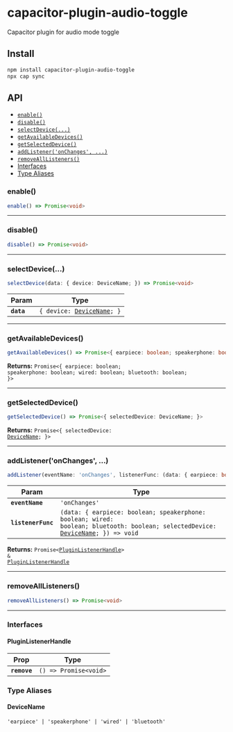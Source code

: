 # capacitor-plugin-audio-toggle

Capacitor plugin for audio mode toggle

## Install

```bash
npm install capacitor-plugin-audio-toggle
npx cap sync
```

## API

<docgen-index>

* [`enable()`](#enable)
* [`disable()`](#disable)
* [`selectDevice(...)`](#selectdevice)
* [`getAvailableDevices()`](#getavailabledevices)
* [`getSelectedDevice()`](#getselecteddevice)
* [`addListener('onChanges', ...)`](#addlisteneronchanges)
* [`removeAllListeners()`](#removealllisteners)
* [Interfaces](#interfaces)
* [Type Aliases](#type-aliases)

</docgen-index>

<docgen-api>
<!--Update the source file JSDoc comments and rerun docgen to update the docs below-->

### enable()

```typescript
enable() => Promise<void>
```

--------------------


### disable()

```typescript
disable() => Promise<void>
```

--------------------


### selectDevice(...)

```typescript
selectDevice(data: { device: DeviceName; }) => Promise<void>
```

| Param      | Type                                                           |
| ---------- | -------------------------------------------------------------- |
| **`data`** | <code>{ device: <a href="#devicename">DeviceName</a>; }</code> |

--------------------


### getAvailableDevices()

```typescript
getAvailableDevices() => Promise<{ earpiece: boolean; speakerphone: boolean; wired: boolean; bluetooth: boolean; }>
```

**Returns:** <code>Promise&lt;{ earpiece: boolean; speakerphone: boolean; wired: boolean; bluetooth: boolean; }&gt;</code>

--------------------


### getSelectedDevice()

```typescript
getSelectedDevice() => Promise<{ selectedDevice: DeviceName; }>
```

**Returns:** <code>Promise&lt;{ selectedDevice: <a href="#devicename">DeviceName</a>; }&gt;</code>

--------------------


### addListener('onChanges', ...)

```typescript
addListener(eventName: 'onChanges', listenerFunc: (data: { earpiece: boolean; speakerphone: boolean; wired: boolean; bluetooth: boolean; selectedDevice: DeviceName; }) => void) => Promise<PluginListenerHandle> & PluginListenerHandle
```

| Param              | Type                                                                                                                                                                    |
| ------------------ | ----------------------------------------------------------------------------------------------------------------------------------------------------------------------- |
| **`eventName`**    | <code>'onChanges'</code>                                                                                                                                                |
| **`listenerFunc`** | <code>(data: { earpiece: boolean; speakerphone: boolean; wired: boolean; bluetooth: boolean; selectedDevice: <a href="#devicename">DeviceName</a>; }) =&gt; void</code> |

**Returns:** <code>Promise&lt;<a href="#pluginlistenerhandle">PluginListenerHandle</a>&gt; & <a href="#pluginlistenerhandle">PluginListenerHandle</a></code>

--------------------


### removeAllListeners()

```typescript
removeAllListeners() => Promise<void>
```

--------------------


### Interfaces


#### PluginListenerHandle

| Prop         | Type                                      |
| ------------ | ----------------------------------------- |
| **`remove`** | <code>() =&gt; Promise&lt;void&gt;</code> |


### Type Aliases


#### DeviceName

<code>'earpiece' | 'speakerphone' | 'wired' | 'bluetooth'</code>

</docgen-api>
